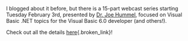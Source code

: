 I blogged about it before, but there is a 15-part webcast series starting Tuesday February 3rd, presented by <a href="http://www.develop.com/us/technology/bio.aspx?id=9" target="_blank" class="broken_link">Dr. Joe Hummel</a>, focused on Visual Basic .NET topics for the Visual Basic 6.0 developer (and others!). 

Check out all the details&nbsp;[here](http://msdn.microsoft.com/vbasic/community/webcasts/modern/default.aspx){.broken_link}!